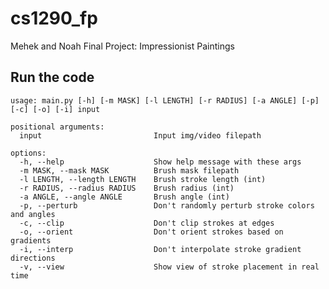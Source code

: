 # cs1290_fp

Mehek and Noah Final Project: Impressionist Paintings

## Run the code

`usage: main.py [-h] [-m MASK] [-l LENGTH] [-r RADIUS] [-a ANGLE] [-p] [-c] [-o] [-i] input`

```
positional arguments:
  input                         Input img/video filepath

options:
  -h, --help                    Show help message with these args
  -m MASK, --mask MASK          Brush mask filepath
  -l LENGTH, --length LENGTH    Brush stroke length (int)
  -r RADIUS, --radius RADIUS    Brush radius (int)
  -a ANGLE, --angle ANGLE       Brush angle (int)
  -p, --perturb                 Don't randomly perturb stroke colors and angles
  -c, --clip                    Don't clip strokes at edges
  -o, --orient                  Don't orient strokes based on gradients
  -i, --interp                  Don't interpolate stroke gradient directions
  -v, --view                    Show view of stroke placement in real time
```
